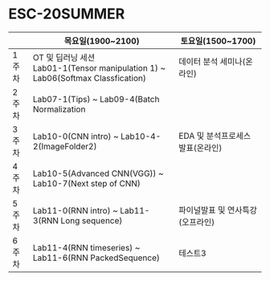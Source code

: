 # ESC-20SUMMER

||목요일(1900~2100)|토요일(1500~1700)|
|------|---|---|
|1주차|OT 및 딥러닝 세션 <br> Lab01-1(Tensor manipulation 1) ~ <br> Lab06(Softmax Classfication)|데이터 분석 세미나(온라인)|
|2주차|Lab07-1(Tips) ~ Lab09-4(Batch Normalization||
|3주차|Lab10-0(CNN intro) ~ Lab10-4-2(ImageFolder2)|EDA 및 분석프로세스 발표(온라인)|
|4주차|Lab10-5(Advanced CNN(VGG)) ~ Lab10-7(Next step of CNN)||
|5주차|Lab11-0(RNN intro) ~ Lab11-3(RNN Long sequence)|파이널발표 및 연사특강(오프라인)|
|6주차|Lab11-4(RNN timeseries) ~ Lab11-6(RNN PackedSequence)|테스트3|

